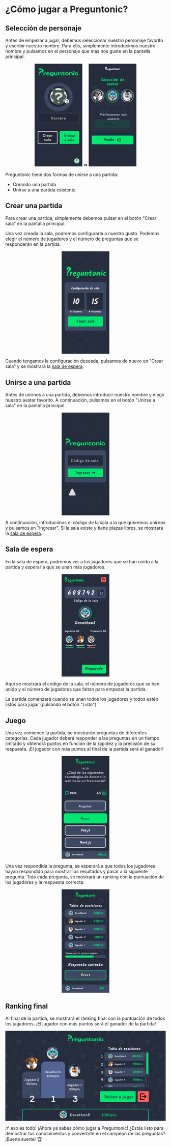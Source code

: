 # ¿Cómo jugar a Preguntonic?

## Selección de personaje

Antes de empezar a jugar, debemos seleccionar nuestro personaje favorito y escribir nuestro nombre. Para ello, simplemente introducimos nuestro nombre y pulsamos en el personaje que más nos guste en la pantalla principal.

<div style="display: flex; justify-content: center;">
    <div>
        <img src="/images/screenshots/home.png" alt="home" width="150"/> ➡ <img src="/images/screenshots/personajes.png" alt="crear sala" width="150"/>
    </div>
</div>

Preguntonic tiene dos formas de unirse a una partida:
- Creando una partida
- Unirse a una partida existente

## Crear una partida

Para crear una partida, simplemente debemos pulsar en el botón "Crear sala" en la pantalla principal.

Una vez creada la sala, podremos configurarla a nuestro gusto. Podemos elegir el número de jugadores y el número de preguntas que se responderán en la partida.

<div style="display: flex; justify-content: center;">
    <img src="/images/screenshots/configuracion.png" alt="configuracion" width="150"/>
</div>

Cuando tengamos la configuración deseada, pulsamos de nuevo en "Crear sala" y se mostrará la [sala de espera](#sala-de-espera).

## Unirse a una partida

Antes de unirnos a una partida, debemos introducir nuestro nombre y elegir nuestro avatar favorito. A continuación, pulsamos en el botón "Unirse a sala" en la pantalla principal.

<div style="display: flex; justify-content: center;">
    <img src="/images/screenshots/unirSala.png" alt="home" width="150"/>
</div>

A continuación, introducimos el código de la sala a la que queremos unirnos y pulsamos en "Ingresar". Si la sala existe y tiene plazas libres, se mostrará la [sala de espera](#sala-de-espera).

## Sala de espera

En la sala de espera, podremos ver a los jugadores que se han unido a la partida y esperar a que se unan más jugadores.

<div style="display: flex; justify-content: center;">
    <img src="/images/screenshots/salaespera.png" alt="home" width="150"/>
</div>

Aquí se mostrará el código de la sala, el número de jugadores que se han unido y el número de jugadores que faltan para empezar la partida.

La partida comenzará cuando se unan todos los jugadores y todos estén listos para jugar (pulsando el botón "Listo").

## Juego

Una vez comience la partida, se mostrarán preguntas de diferentes categorías. Cada jugador deberá responder a las preguntas en un tiempo limitado y obtendrá puntos en función de la rapidez y la precisión de su respuesta. ¡El jugador con más puntos al final de la partida será el ganador!

<div style="display: flex; justify-content: center;">
    <img src="/images/screenshots/pregunta.png" alt="home" width="150"/>
</div>

Una vez respondida la pregunta, se esperará a que todos los jugadores hayan respondido para mostrar los resultados y pasar a la siguiente pregunta. Trás cada pregunta, se mostrará un ranking con la puntuación de los jugadores y la respuesta correcta.

<div style="display: flex; justify-content: center;">
    <img src="/images/screenshots/resultados.png" alt="home" width="150"/>
</div>

## Ranking final

Al final de la partida, se mostrará el ranking final con la puntuación de todos los jugadores. ¡El jugador con más puntos será el ganador de la partida!

<div style="display: flex; justify-content: center;">
    <img src="/images/screenshots/podium.png" alt="home" width="550"/>
</div>

¡Y eso es todo! ¡Ahora ya sabes cómo jugar a Preguntonic! ¿Estás listo para demostrar tus conocimientos y convertirte en el campeón de las preguntas? ¡Buena suerte! 🏆